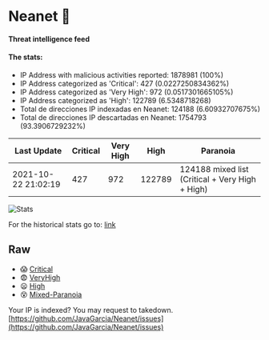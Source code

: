 # Neanet :hocho:
#### Threat intelligence feed
#### The stats:

- IP Address with malicious activities reported: 1878981 (100%)
- IP Address categorized as 'Critical':  427 (0.0227250834362%)
- IP Address categorized as 'Very High':  972 (0.0517301665105%)
- IP Address categorized as 'High':  122789 (6.5348718268)
- Total de direcciones IP indexadas en Neanet:  124188 (6.60932707675%)
- Total de direcciones IP descartadas en Neanet:  1754793 (93.3906729232%)

| Last Update | Critical | Very High | High | Paranoia |
| --- | --- | --- | --- | --- |
| 2021-10-22 21:02:19 | 427 | 972 | 122789 | 124188 mixed list (Critical + Very High + High)|

![Stats](https://docs.google.com/spreadsheets/d/e/2PACX-1vSnaNMIXVabIpDJjufMlzH7poXnshF3mgd8Is1g9ytUEzVsP5my4Trn8f-xkoLLQ38xpL3HtmUexLo6/pubchart?oid=501124687&format=image)

For the historical stats go to: [link](/stats.csv)
## Raw
- :scream: [Critical](https://raw.githubusercontent.com/JavaGarcia/Neanet/master/blacklists/neanet_critical.txt)
- :fearful: [VeryHigh](https://raw.githubusercontent.com/JavaGarcia/Neanet/master/blacklists/neanet_veryHigh.txtt)
- :frowning: [High](https://raw.githubusercontent.com/JavaGarcia/Neanet/master/blacklists/neanet_high.txt)
- :dizzy_face: [Mixed-Paranoia](https://raw.githubusercontent.com/JavaGarcia/Neanet/master/blacklists/neanet_all.txt)


Your IP is indexed? You may request to takedown. [https://github.com/JavaGarcia/Neanet/issues](https://github.com/JavaGarcia/Neanet/issues)




















































































































































































































































































































































































































































































































































































































































































































































































































































































































































































































































































































































































































































































































































































































































































































































































































































































































































































































































































































































































































































































































































































































































































































































































































































































































































































































































































































































































































































































































































































































































































































































































































































































































































































































































































































































































































































































































































































































































































































































































































































































































































































































































































































































































































































































































































































































































































































































































































































































































































































































































































































































































































































































































































































































































































































































































































































































































































































































































































































































































































































































































































































































































































































































































































































































































































































































































































































































































































































































































































































































































































































































































































































































































































































































































































































































































































































































































































































































































































































































































































































































































































































































































































































































































































































































































































































































































































































































































































































































































































































































































































































































































































































































































































































































































































































































































































































































































































































































